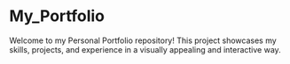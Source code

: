 # My_Portfolio
Welcome to my Personal Portfolio repository! This project showcases my skills, projects, and experience in a visually appealing and interactive way.
